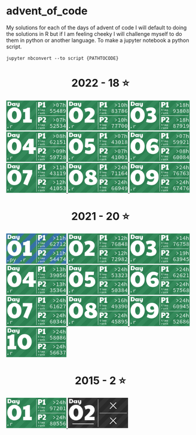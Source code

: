 # advent_of_code
My solutions for each of the days of advent of code
I will default to doing the solutions in R but if I am feeling cheeky I will challenge myself to do them in python or another language.
To make a jupyter notebook a python script.
```
jupyter nbconvert --to script {PATHTOCODE}
```

<!-- AOC TILES BEGIN -->
<h1 align="center">
  2022 - 18 ⭐
</h1>
<a href="2022/01/code/01.r">
  <img src="Media/2022/01.png" width="161px">
</a>
<a href="2022/02/code/02.r">
  <img src="Media/2022/02.png" width="161px">
</a>
<a href="2022/03/code/03.r">
  <img src="Media/2022/03.png" width="161px">
</a>
<a href="2022/04/code/04.r">
  <img src="Media/2022/04.png" width="161px">
</a>
<a href="2022/05/code/05.r">
  <img src="Media/2022/05.png" width="161px">
</a>
<a href="2022/06/code/06.r">
  <img src="Media/2022/06.png" width="161px">
</a>
<a href="2022/07/code/07.r">
  <img src="Media/2022/07.png" width="161px">
</a>
<a href="2022/08/code/08.r">
  <img src="Media/2022/08.png" width="161px">
</a>
<a href="2022/09/code/09.r">
  <img src="Media/2022/09.png" width="161px">
</a>
<h1 align="center">
  2021 - 20 ⭐
</h1>
<a href="2021/01/code/01.py">
  <img src="Media/2021/01.png" width="161px">
</a>
<a href="2021/02/code/day2.r">
  <img src="Media/2021/02.png" width="161px">
</a>
<a href="2021/03/code/day3.r">
  <img src="Media/2021/03.png" width="161px">
</a>
<a href="2021/04/code/day4.r">
  <img src="Media/2021/04.png" width="161px">
</a>
<a href="2021/05/code/day5.r">
  <img src="Media/2021/05.png" width="161px">
</a>
<a href="2021/06/code/day6.r">
  <img src="Media/2021/06.png" width="161px">
</a>
<a href="2021/07/code/day7.r">
  <img src="Media/2021/07.png" width="161px">
</a>
<a href="2021/08/code/day8.r">
  <img src="Media/2021/08.png" width="161px">
</a>
<a href="2021/09/code/day9.r">
  <img src="Media/2021/09.png" width="161px">
</a>
<a href="2021/10/code/day10.r">
  <img src="Media/2021/10.png" width="161px">
</a>
<h1 align="center">
  2015 - 2 ⭐
</h1>
<a href="2015/01/code/01.r">
  <img src="Media/2015/01.png" width="161px">
</a>
<a href="None">
  <img src="Media/2015/02.png" width="161px">
</a>
<!-- AOC TILES END -->